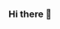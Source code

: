 ### Hi there 👋

<!--
**Divinechi/Divinechi** is a ✨ _special_ ✨ repository because its `README.md` (this file) appears on your GitHub profile.

Here are some ideas to get you started:

- 🔭 I’m currently working on a pfoject
- 🌱 I’m currently learning Frontend Development
- 👯 I’m looking to collaborate on learning together
- 🤔 I’m looking for help with a paid internship
- 💬 Ask me about frontend development
- 📫 How to reach me: you can reach me with my email address chimemeladivine@gmail.com
- 😄 Pronouns: I am Mrs Divine Dozo
- ⚡ Fun fact: I am very fun to be with
-->
